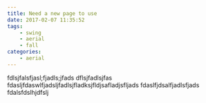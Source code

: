```yaml
---
title: Need a new page to use
date: 2017-02-07 11:35:52
tags:
    - swing
    - aerial
    - fall
categories:
    - aerial
---
```

fdlsjfalsfjasl;fjadls;jfads
dflsjfadlsjfas
fdasljfdaswlfjadsljfadlsjfladksjfldjsafladjsfljads
fdaslfjdsalfjadlsfjads
fdalsfdslhjdfslj
